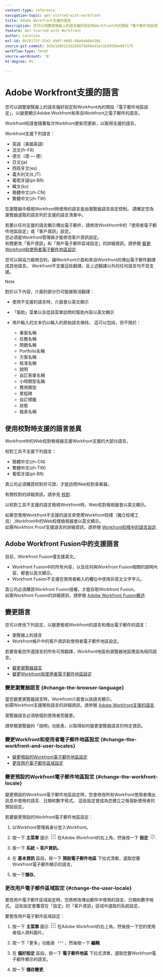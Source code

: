 ```yaml
---
content-type: reference
navigation-topic: get-started-with-workfront
title: Adobe Workfront支援的語言
description: 您可以調整瀏覽器上的語言偏好設定和Workfront內的預設「電子郵件地區設定」，以變更顯示Adobe Workfront和來自Workfront之電子郵件的語言。
feature: Get Started with Workfront
author: Caroline
exl-id: 0b76175f-5fe2-49df-b605-68e6e66b4366
source-git-commit: 3d2e1dd5121b2495f984bed1ec1b9939de89f175
workflow-type: tm+mt
source-wordcount: '0'
ht-degree: 0%

---
```


# Adobe Workfront支援的語言

您可以調整瀏覽器上的語言偏好設定和Workfront內的預設「電子郵件地區設定」，以變更顯示Adobe Workfront和來自Workfront之電子郵件的語言。

Workfront術語會隨著每次Workfront更新而更新，以取得支援的語言。

Workfront支援下列語言：

* 英語（美國英語）
* 法文(fr-FR)
* 德文（德 — 德）
* 日文(ja)
* 西班牙文(es)
* 義大利文(it_IT)
* 葡萄牙語(pt-BR)
* 韓文(ko)
* 簡體中文(zh-CN)
* 繁體中文(zh-TW)

在瀏覽器中檢視Workfront時使用的語言是由瀏覽器語言設定控制。 請確定您為瀏覽器選取的語言列於支援的語言清單中。

若要以任何支援的語言顯示傳出電子郵件，請修改Workfront中的「使用者電子郵件地區設定」或「客戶資訊」設定。\
您必須是Workfront管理員才能修改客戶資訊設定。\
有關更改「客戶資訊」和「用戶電子郵件區域設定」的詳細資訊，請參閱 [變更Workfront和使用者電子郵件地區設定](#change-the-workfront-and-user-locales).

您可以與協力廠商合約，讓Workfront介面和來自Workfront的傳出電子郵件翻譯成其他語言。 Workfront不支援這些翻譯，且上述翻譯以外的任何語言均不受支援。

>[!NOTE]
>
>對於以下內容，介面的部分仍可能被取消翻譯：
>
>* 使用不支援的語言時，介面會以英文顯示
>* 「幫助」菜單以及從該菜單訪問的幫助內容以英文顯示
>* 用戶輸入的文本仍以輸入的原始語言保持。 這可以包括，但不限於：
   >
   >   * 專案名稱
   >   * 任務名稱
   >   * 問題名稱
   >   * Portfolio名稱
   >   * 方案名稱
   >   * 核准名稱
   >   * 說明
   >   * 自訂表單名稱
   >   * 小時類型名稱
   >   * 費用類型
   >   * 里程碑
   >   * 自訂標籤
   >   * 狀態
   >   * 報表名稱
>


## 使用校對時支援的語言差異

Workfront中的Web校對檢視器支援Workfront支援的大部分語言。

校對工具不支援下列語言：

* 簡體中文(zh-CN)
* 繁體中文(zh-TW)
* 葡萄牙語(pt-BR)

貴公司必須購買校對許可證，才能訪問Web校對查看器。

有關校對的詳細資訊，請參見 [校對](../review-and-approve-work/proofing/proofing.md).

以校對工具不支援的語言檢視Workfront時，Web校對檢視器會以英文顯示。

如果您使用Workfront不支援的語言來使用Workfront校樣（獨立校樣工具）,Workfront中的Web校樣檢視器會以英文顯示。\
如需Workfront Proof支援語言的詳細資訊，請參閱 [Workfront校樣中的語言設定](../workfront-proof/wp-getstarted/system-information/language-settings.md).

## Adobe Workfront Fusion中的支援語言

目前，Workfront Fusion僅支援英文。

* Workfront Fusion中的所有內容，以及任何與Workfront Fusion相關的說明內容，都會以英文顯示。
* Workfront Fusion不支援在使用者輸入的欄位中使用非英文文字字元。

貴公司必須購買Workfront Fusion授權，才能存取Workfront Fusion。\
如需Workfront Fusion的詳細資訊，請參閱 [Adobe Workfront Fusion概述](../workfront-fusion/get-started/workfront-fusion-overview.md).

## 變更語言

您可以修改下列設定，以變更檢視Workfront的語言和傳出電子郵件的語言：

* 瀏覽器上的語言
* Workfront帳戶中的客戶資訊和使用者電子郵件地區設定。

若要查看您所選語言的所有可用翻譯，Workfront地區和瀏覽器地區應設為相同語言。

* [變更瀏覽器語言](#change-the-browser-language)
* [變更Workfront和使用者電子郵件地區設定](#change-the-workfront-and-user-locales)

### 變更瀏覽器語言 {#change-the-browser-language}

當您變更瀏覽器語言時，Workfront介面會以該語言顯示。\
如需Workfront支援哪些語言的詳細資訊，請參閱 [Adobe Workfront支援的語言](#supported-languages).

瀏覽器語言必須依個別使用者而變更。

請參閱瀏覽器的「說明」功能表，以取得如何變更瀏覽器語言的特定資訊。

### 變更Workfront和使用者電子郵件地區設定 {#change-the-workfront-and-user-locales}

* [變更預設的Workfront電子郵件地區設定](#change-the-workfront-locale)
* [更改用戶電子郵件區域設定](#change-the-user-locale)

### 變更預設的Workfront電子郵件地區設定 {#change-the-workfront-locale}

變更預設的Workfront電子郵件地區設定時，您會修改所有Workfront使用者傳出訊息中使用的語言、日期和數字格式。 這些設定會成為您建立之每個新使用者的預設設定。

若要變更預設的Workfront電子郵件地區設定：

1. 以Workfront管理員身分登入Workfront。
1. 按一下 **主菜單** 圖示 ![](assets/main-menu-icon.png) 在Adobe Workfront的右上角，然後按一下 **設定** ![](assets/gear-icon-settings.png).

1. 按一下 **系統** > **客戶資訊。**

1. 在 **基本資訊** 區段，按一下 **預設電子郵件地區** 下拉式清單，選取您要Workfront電子郵件顯示的語言。

1. 按一下&#x200B;**儲存**。

### 更改用戶電子郵件區域設定 {#change-the-user-locale}

更改用戶電子郵件區域設定時，您將修改傳出郵件中使用的語言、日期和數字格式。 這些設定會覆寫在「設定」的「客戶資訊」區域中選取的系統設定。

要更改用戶電子郵件區域設定：

1. 按一下 **主菜單** 圖示 ![](assets/main-menu-icon.png) 在Adobe Workfront的右上角，然後按一下您的使用者個人資料圖片。

1. 按一下「更多」功能表 ![](assets/more-icon.png)，然後按一下 **編輯**.

1. 在 **偏好設定** 區段，按一下 **電子郵件地區** 下拉式清單，選取您要Workfront電子郵件顯示的語言。

1. 按一下 **儲存變更**.
